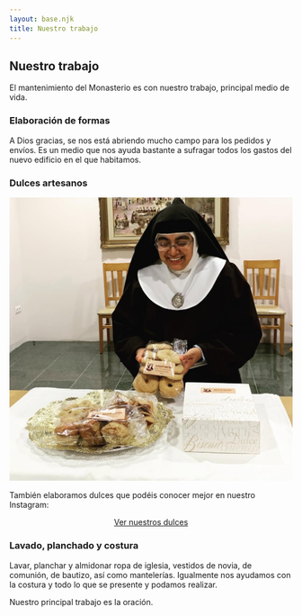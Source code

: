 ```yaml
---
layout: base.njk
title: Nuestro trabajo
---
```


<h2 class="centrado">Nuestro trabajo</h2>

<p>
El mantenimiento del Monasterio es con nuestro trabajo, principal medio de vida.
</p>

<h3>Elaboración de formas</h3>
<p>
A Dios gracias, se nos está abriendo mucho campo para los pedidos y envíos. Es un medio que nos ayuda bastante a sufragar todos los gastos del nuevo edificio en el que habitamos.
</p>

<h3>Dulces artesanos</h3>
<img src="/imagenes/HermanaDulces.jpg" alt="Una de nuestras hermanas con dulces" />
<p>
También elaboramos dulces que podéis conocer mejor en nuestro Instagram:
</p>
<p style="text-align:center;">
  <a href="https://www.instagram.com/deliciasdesantaclaraelche/" target="_blank" class="boton">
    Ver nuestros dulces
  </a>
</p>


  
<h3>Lavado, planchado y costura</h3>
<p>
Lavar, planchar y almidonar ropa de iglesia, vestidos de novia, de comunión, de bautizo, así como mantelerías.  
Igualmente nos ayudamos con la costura y todo lo que se presente y podamos realizar.
</p>

<p class="frase-impacto">
Nuestro principal trabajo es la oración.
</p>
